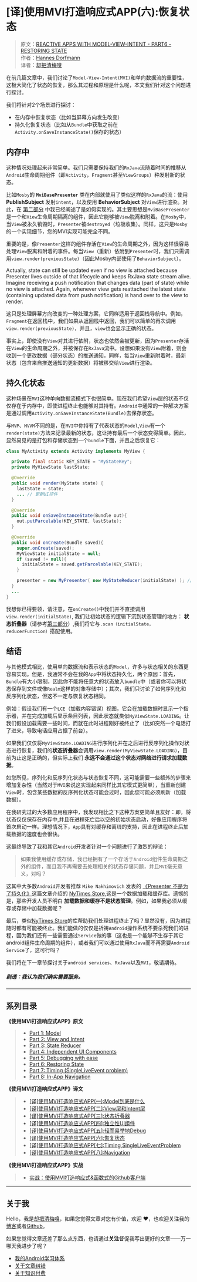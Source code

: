 # [译]使用MVI打造响应式APP(六):恢复状态

> 原文：[REACTIVE APPS WITH MODEL-VIEW-INTENT - PART6 - RESTORING STATE](http://hannesdorfmann.com/android/mosby3-mvi-6)  
作者：[Hannes Dorfmann](http://hannesdorfmann.com)  
译者：[却把清梅嗅](https://github.com/qingmei2)  

在前几篇文章中，我们讨论了`Model-View-Intent(MVI)`和单向数据流的重要性，这极大简化了状态的恢复，那么其过程和原理是什么呢，本文我们针对这个问题进行探讨。

我们将针对2个场景进行探讨：

* 在内存中恢复状态（比如当屏幕方向发生改变）
* 持久化恢复状态（比如从`Bundle`中获取之前在`Activity.onSaveInstanceState()`保存的状态）

##  内存中

这种情况处理起来非常简单。我们只需要保持我们的`RxJava`流随着时间的推移从`Android`生命周期组件（即`Activity`，`Fragment`甚至`ViewGroups`）种发射新的状态。

比如`Mosby`的 **`MviBasePresenter`** 类在内部就使用了类似这样的`RxJava`的流：使用 **PublishSubject** 发射`intent`，以及使用 **BehaviorSubject** 对`View`进行渲染。对此，在 [第二部分](https://github.com/qingmei2/android-programming-profile/blob/master/src/Android-MVI/%5B%E8%AF%91%5D%E4%BD%BF%E7%94%A8MVI%E6%89%93%E9%80%A0%E5%93%8D%E5%BA%94%E5%BC%8FAPP%5B%E4%BA%8C%5D%3AView%E5%B1%82%E5%92%8CIntent%E5%B1%82.md) 中我已经阐述了是如何实现的。其主要思想是`MviBasePresenter`是一个和`View`生命周期隔离的组件，因此它能够被`View`脱离和附着。在`Mosby`中，当`View`被永久销毁时，`Presenter`被`destroyed`（垃圾收集）。同样，这只是`Mosby`的一个实现细节，您的MVI实现可能完全不同。

重要的是，像`Presenter`这样的组件存活在`View`的生命周期之外，因为这样很容易处理`View`脱离和附着的事件。每当`View`（重新）依附到`Presenter`时，我们只需调用`view.render(previousState)`（因此Mosby内部使用了`BehaviorSubject`）。

Actually, state can still be updated even if no view is attached because Presenter lives outside of that lifecycle and keeps RxJava state stream alive. Imagine receiving a push notification that changes data (part of state) while no view is attached. Again, whenever view gets reattached the latest state (containing updated data from push notification) is hand over to the view to render.

这只是处理屏幕方向改变的一种处理方案，它同样适用于返回栈导航中。例如，`Fragment`在返回栈中，我们如果从返回栈中返回，我们可以简单的再次调用`view.render(previousState)`，并且，`view`也会显示正确的状态。

事实上，即使没有`View`对其进行依附，状态也依然会被更新，因为`Presenter`存活在`View`的生命周期之外，并被保存在`RxJava`流中。设想如果没有`View`附着，则会收到一个更改数据（部分状态）的推送通知，同样，每当`View`重新附着时，最新状态（包含来自推送通知的更新数据）将被移交给`View`进行渲染。

## 持久化状态

这种场景在`MVI`这种单向数据流模式下也很简单。现在我们希望`View`层的状态不仅仅存在于内存中，即使进程终止也能够对其持有。`Android`中通常的一种解决方案是通过调用`Activity.onSaveInstanceState(Bundle)`去保存状态。

与`MVP`、`MVVM`不同的是，在`MVI`中你持有了代表状态的`Model`,`View`有一个`render(state)`方法来记录最新的状态，这让持有最后一个状态变得简单。因此，显然易见的是打包和存储状态到一个`bundle`下面，并且之后恢复它：

```Java
class MyActivity extends Activity implements MyView {

  private final static KEY_STATE = "MyStateKey";
  private MyViewState lastState;

  @Override
  public void render(MyState state) {
    lastState = state;
    ... // 更新UI控件
  }

  @Override
  public void onSaveInstanceState(Bundle out){
    out.putParcelable(KEY_STATE, lastState);
  }

  @Override
  public void onCreate(Bundle saved){
    super.onCreate(saved);
    MyViewState initialState = null;
    if (saved != null){
      initialState = saved.getParcelable(KEY_STATE);
    }

    presenter = new MyPresenter( new MyStateReducer(initialState) ); // With dagger: new MyDaggerModule(initialState)
  }
  ...
}
```

我想你已得要领，请注意，在`onCreate()`中我们并不直接调用`view.render(initialState)`, 我们让初始状态的逻辑下沉到状态管理的地方： **状态折叠器**（请参考[第三部分](https://github.com/qingmei2/android-programming-profile/blob/master/src/Android-MVI/%5B%E8%AF%91%5D%E4%BD%BF%E7%94%A8MVI%E6%89%93%E9%80%A0%E5%93%8D%E5%BA%94%E5%BC%8FAPP%5B%E4%B8%89%5D%3AStateReducer.md)）,我们将它与`.scan（initialState，reducerFunction）`搭配使用。

## 结语

与其他模式相比，使用单向数据流和表示状态的`Model`，许多与状态相关的东西更容易实现。但是，我通常不会在我的`App`中将状态持久化，两个原因：首先，`Bundle`有大小限制，因此你不能将任意大的状态放入`bundle`中（或者你可以将状态保存到文件或像`Realm`这样的对象存储中）；其次，我们只讨论了如何序列化和反序列化状态，但这不一定与恢复状态相同。

例如：假设我们有一个`LCE`（加载内容错误）视图，它会在加载数据时显示一个指示器，并在完成加载后显示条目列表，因此状态就类似`MyViewState.LOADING`。让我们假设加载需要一些时间，而就在此时进程刚好被终止了（比如突然一个电话打了进来，导致电话应用占据了前台）。

如果我们仅仅将`MyViewState.LOADING`进行序列化并在之后进行反序列化操作对状态进行恢复，我们的**状态折叠器**会调用`view.render(MyViewState.LOADING)`，目前为止这是正确的，但实际上我们 **永远不会通过这个状态对网络进行请求加载数据**。

如您所见，序列化和反序列化状态与状态恢复不同，这可能需要一些额外的步骤来增加复杂性（当然对于`MVI`来说这实现起来同样比其它模式更简单），当重新创建`View`时，包含某些数据的反序列化状态可能会过时，因此您可能必须刷新（加载数据）。

在我研究过的大多数应用程序中，我发现相比之下这种方案更简单且友好：即，将状态仅仅保存在内存中,并且在进程死亡后以空的初始状态启动，好像应用程序将首次启动一样。理想情况下，`App`具有对缓存和离线的支持，因此在进程终止后加载数据的速度也会很快。

这最终导致了我和其它`Android`开发者针对一个问题进行了激烈的辩论：

> 如果我使用缓存或存储，我已经拥有了一个存活于`Android`组件生命周期之外的组件，而且我不再需要去处理相关的状态存储问题，并且`MVI`毫无意义，对吗？

这其中大多数`Android`开发者推荐 `Mike Nakhimovich` 发表的 [《Presenter 不是为了持久化》](https://hackernoon.com/presenters-are-not-for-persisting-f537a2cc7962)这篇文章介绍的 [NyTimes Store](https://github.com/NYTimes/Store),这是一个数据加载和缓存库。遗憾的是，那些开发人员不明白 **加载数据和缓存不是状态管理**。例如，如果我必须从缓存或存储中加载数据呢？

最后，类似[NyTimes Store](https://github.com/NYTimes/Store)的库帮助我们处理进程终止了吗？显然没有，因为进程随时都有可能被终止。我们能做的仅仅是祈祷`Android`操作系统不要杀死我们的进程，因为我们还有一些需要通过`Service`做的事（这也是一个能够不生存于其它android组件生命周期的组件），或者我们可以通过使用`RxJava`而不再需要`Android Service`了，这可行吗？

我们将在下一章节探讨关于`android services`、`RxJava`以及`MVI`，敬请期待。

##### 剧透：我认为我们确实需要服务。

---

## 系列目录

**《使用MVI打造响应式APP》原文**  

> * [Part 1: Model
](http://hannesdorfmann.com/android/mosby3-mvi-1)  
> * [Part 2: View and Intent](http://hannesdorfmann.com/android/mosby3-mvi-2)  
> * [Part 3: State Reducer](http://hannesdorfmann.com/android/mosby3-mvi-3)  
> * [Part 4: Independent UI Components
](http://hannesdorfmann.com/android/mosby3-mvi-4)  
> * [Part 5: Debugging with ease
](http://hannesdorfmann.com/android/mosby3-mvi-5)  
> * [Part 6: Restoring State
](http://hannesdorfmann.com/android/mosby3-mvi-6)  
> * [Part 7: Timing (SingleLiveEvent problem)
](http://hannesdorfmann.com/android/mosby3-mvi-7)  
> * [Part 8: In-App Navigation
](http://hannesdorfmann.com/android/mosby3-mvi-8)  

**《使用MVI打造响应式APP》译文**  
> * [[译]使用MVI打造响应式APP(一):Model到底是什么](https://github.com/qingmei2/android-programming-profile/blob/master/src/Android-MVI/%5B%E8%AF%91%5D%E4%BD%BF%E7%94%A8MVI%E6%89%93%E9%80%A0%E5%93%8D%E5%BA%94%E5%BC%8FAPP%5B%E4%B8%80%5D%3AModel%E5%B1%82%E5%88%B0%E5%BA%95%E4%BB%A3%E8%A1%A8%E4%BB%80%E4%B9%88.md)  
> * [[译]使用MVI打造响应式APP[二]:View层和Intent层](https://github.com/qingmei2/android-programming-profile/blob/master/src/Android-MVI/%5B%E8%AF%91%5D%E4%BD%BF%E7%94%A8MVI%E6%89%93%E9%80%A0%E5%93%8D%E5%BA%94%E5%BC%8FAPP%5B%E4%BA%8C%5D%3AView%E5%B1%82%E5%92%8CIntent%E5%B1%82.md)  
> * [[译]使用MVI打造响应式APP[三]:状态折叠器](https://github.com/qingmei2/android-programming-profile/blob/master/src/Android-MVI/%5B%E8%AF%91%5D%E4%BD%BF%E7%94%A8MVI%E6%89%93%E9%80%A0%E5%93%8D%E5%BA%94%E5%BC%8FAPP%5B%E4%B8%89%5D%3AStateReducer.md)  
> * [[译]使用MVI打造响应式APP[四]:独立性UI组件](https://github.com/qingmei2/android-programming-profile/blob/master/src/Android-MVI/%5B%E8%AF%91%5D%E4%BD%BF%E7%94%A8MVI%E6%89%93%E9%80%A0%E5%93%8D%E5%BA%94%E5%BC%8FAPP%5B%E5%9B%9B%5D%3AIndependentUIComponents.md)  
> * [[译]使用MVI打造响应式APP[五]:轻而易举地Debug](https://github.com/qingmei2/android-programming-profile/blob/master/src/Android-MVI/%5B%E8%AF%91%5D%E4%BD%BF%E7%94%A8MVI%E6%89%93%E9%80%A0%E5%93%8D%E5%BA%94%E5%BC%8FAPP%5B%E4%BA%94%5D%3ADebuggingWithEase.md)
> * [[译]使用MVI打造响应式APP[六]:恢复状态](https://github.com/qingmei2/android-programming-profile/blob/master/src/Android-MVI/%5B%E8%AF%91%5D%E4%BD%BF%E7%94%A8MVI%E6%89%93%E9%80%A0%E5%93%8D%E5%BA%94%E5%BC%8FAPP%5B%E5%85%AD%5D%3ARestoringState.md)
> * [[译]使用MVI打造响应式APP[七]:Timing,SingleLiveEventProblem](https://github.com/qingmei2/android-programming-profile/blob/master/src/Android-MVI/%5B%E8%AF%91%5D%E4%BD%BF%E7%94%A8MVI%E6%89%93%E9%80%A0%E5%93%8D%E5%BA%94%E5%BC%8FAPP%5B%E4%B8%83%5D%3ATiming%2CSingleLiveEventProblem.md)
> * [[译]使用MVI打造响应式APP[八]:Navigation](https://github.com/qingmei2/android-programming-profile/blob/master/src/Android-MVI/%5B%E8%AF%91%5D%E4%BD%BF%E7%94%A8MVI%E6%89%93%E9%80%A0%E5%93%8D%E5%BA%94%E5%BC%8FAPP%5B%E5%85%AB%5D%3ANavigation.md)  

**《使用MVI打造响应式APP》实战**  
> * [实战：使用MVI打造响应式&函数式的Github客户端](https://github.com/qingmei2/MVI-Rhine)

---

## 关于我

Hello，我是[却把清梅嗅](https://github.com/qingmei2)，如果您觉得文章对您有价值，欢迎 ❤️，也欢迎关注我的[博客](https://www.jianshu.com/u/df76f81fe3ff)或者[Github](https://github.com/qingmei2)。

如果您觉得文章还差了那么点东西，也请通过**关注**督促我写出更好的文章——万一哪天我进步了呢？

* [我的Android学习体系](https://github.com/qingmei2/android-programming-profile)
* [关于文章纠错](https://github.com/qingmei2/Programming-life/blob/master/error_collection.md)
* [关于知识付费](https://github.com/qingmei2/Programming-life/blob/master/appreciation.md)
